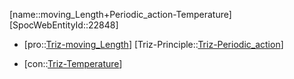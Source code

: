 ﻿---
type: TrizContradiction
aliases:
- moving_Length+Periodic_action-Temperature
license: CC BY-SA 4.0
copyright: https://github.com/SpocWeb
IsDeleted: false
IsReadOnly: false
Confidential: public
tags: 
- Triz/Contradiction
---
[name::moving_Length+Periodic_action-Temperature]
[SpocWebEntityId::22848]
+ [pro::[Triz-moving_Length](tech/Triz/Parameter/Triz-moving_Length.md)]
[Triz-Principle::[Triz-Periodic_action](tech/Triz/Principle/Triz-Periodic_action.md)]
- [con::[Triz-Temperature](tech/Triz/Parameter/Triz-Temperature.md)]

